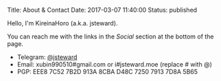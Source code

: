 Title: About & Contact
Date: 2017-03-07 11:40:00
Status: published

Hello, I'm KireinaHoro (a.k.a. jsteward).

You can reach me with the links in the *Social* section at the bottom of the page.

 - Telegram: [@jsteward](https://t.me/jsteward)
 - Email: xubin990510#gmail.com or i#jsteward.moe (replace # with @)
 - PGP: EEE8 7C52 7B2D 913A 8CBA  D48C 7250 7913 7D8A 5B65
